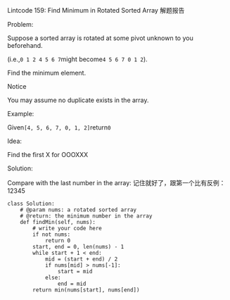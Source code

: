 Lintcode 159: Find Minimum in Rotated Sorted Array 解题报告

Problem:

Suppose a sorted array is rotated at some pivot unknown to you beforehand.

\(i.e.,`0 1 2 4 5 6 7`might become`4 5 6 7 0 1 2`\).

Find the minimum element.

Notice

You may assume no duplicate exists in the array.

Example:

Given`[4, 5, 6, 7, 0, 1, 2]`return`0`

Idea:

Find the first X for OOOXXX

Solution:

Compare with the last number in the array: 记住就好了，跟第一个比有反例：12345

```
class Solution:
    # @param nums: a rotated sorted array
    # @return: the minimum number in the array
    def findMin(self, nums):
        # write your code here
        if not nums:
            return 0
        start, end = 0, len(nums) - 1
        while start + 1 < end:
            mid = (start + end) / 2
            if nums[mid] > nums[-1]:
                start = mid
            else:
                end = mid
        return min(nums[start], nums[end])
```



